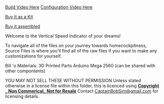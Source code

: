 [Build Video Here]()
[Configuration Video Here]()

[Buy it as a Kit]()

[Buy it assembled]()


Welcome to the Vertical Speed Indicator of your dreams!

To navigate all of the files on your journey towards homecockpitness,
Source Files is where you'll find all of the raw files if you want to make any customizations for yourself.


Bill 'o Materials:
3D Printed Parts
Arduino Mega 2560 (can be shared with other compontents)


YOU MAY NOT SELL THESE WITHOUT PERMISSION
Unless stated otherwise in a license file within this folder, this is licenced using
**[Copyright _ Non Commerical_ Not for Resale](https://creativecommons.org/licenses/by-nc/4.0/)**
Contact CaptainBobSim@gmail.com for licensing details.


